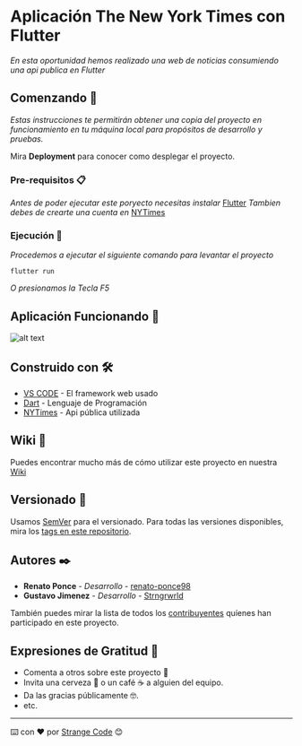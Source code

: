 # Aplicación The New York Times con Flutter

_En esta oportunidad hemos realizado una web de noticias consumiendo una api publica en Flutter_

## Comenzando 🚀

_Estas instrucciones te permitirán obtener una copia del proyecto en funcionamiento en tu máquina local para propósitos de desarrollo y pruebas._

Mira **Deployment** para conocer como desplegar el proyecto.


### Pre-requisitos 📋

_Antes de poder ejecutar este poryecto necesitas instalar_ [Flutter](https://flutter.dev/)
_Tambien debes de crearte una cuenta en_ [NYTimes](https://developer.nytimes.com/)

### Ejecución 🔧

_Procedemos a ejecutar el siguiente comando para levantar el proyecto_

```
flutter run
```

_O presionamos la Tecla F5_

<!-- 
## Ejecutando las pruebas ⚙️

_Explica como ejecutar las pruebas automatizadas para este sistema_

### Analice las pruebas end-to-end 🔩

_Explica que verifican estas pruebas y por qué_

```
Da un ejemplo
```

### Y las pruebas de estilo de codificación ⌨️

_Explica que verifican estas pruebas y por qué_

```
Da un ejemplo
``` -->

<!-- ## Despliegue 📦

_Agrega notas adicionales sobre como hacer deploy_ -->

## Aplicación Funcionando 📱
![alt text](https://i.ibb.co/j414SRm/Screenshot-3.png)

## Construido con 🛠️

* [VS CODE](https://code.visualstudio.com/) - El framework web usado
* [Dart](https://dart.dev/) - Lenguaje de Programación
* [NYTimes](https://developer.nytimes.com/) - Api pública utilizada

<!-- ## Contribuyendo 🖇️

Por favor lee el [CONTRIBUTING.md](https://gist.github.com/villanuevand/xxxxxx) para detalles de nuestro código de conducta, y el proceso para enviarnos pull requests. -->

## Wiki 📖

Puedes encontrar mucho más de cómo utilizar este proyecto en nuestra [Wiki](https://github.com/Strange-Code/TheNewYorkTimes/wiki)

## Versionado 📌

Usamos [SemVer](http://semver.org/) para el versionado. Para todas las versiones disponibles, mira los [tags en este repositorio](https://github.com/Strange-Code/TheNewYorkTimes/tags).

## Autores ✒️

* **Renato Ponce** - *Desarrollo* - [renato-ponce98](https://github.com/renato-ponce98)
* **Gustavo Jimenez** - *Desarrollo* - [Strngrwrld](https://github.com/Strngrwrld)

También puedes mirar la lista de todos los [contribuyentes](https://github.com/Strange-Code/TheNewYorkTimes/contributors) quíenes han participado en este proyecto. 

<!-- ## Licencia 📄

Este proyecto está bajo la Licencia (Tu Licencia) - mira el archivo [LICENSE.md](LICENSE.md) para detalles -->

## Expresiones de Gratitud 🎁

* Comenta a otros sobre este proyecto 📢
* Invita una cerveza 🍺 o un café ☕ a alguien del equipo. 
* Da las gracias públicamente 🤓.
* etc.



---
⌨️ con ❤️ por [Strange Code](https://github.com/Strange-Code) 😊